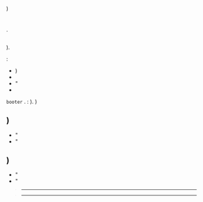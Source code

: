 # 

)

# 

 [](https://images.jeedom.com/x86-64/).

## 

 [](https://unetbootin.github.io/) ).

 : 

- )
- 
- "
- 

 ``booter`` .  : ). )

## )

- "
- "

## )

- "
- "

>****
>
>



>****
>
>

 [](https://doc.jeedom.com/en_US/premiers-pas/index)

# 

 [](https://doc.jeedom.com/en_US/installation/cli)



